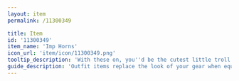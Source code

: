 ```yaml
---
layout: item
permalink: /11300349

title: Item
id: '11300349'
item_name: 'Imp Horns'
icon_url: 'item/icon/11300349.png'
tooltip_description: 'With these on, you''d be the cutest little troll ever!'
guide_description: 'Outfit items replace the look of your gear when equipped.'
---
```

